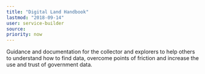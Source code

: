 ```yaml
---
title: "Digital Land Handbook"
lastmod: "2018-09-14"
user: service-builder
source:
priority: now
---
```


Guidance and documentation for the collector and explorers to help others to understand how to find data, overcome points of friction and increase the use and trust of government data.
